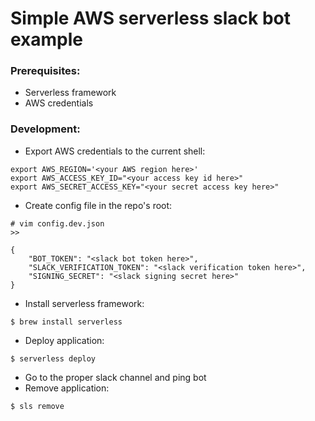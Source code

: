 # Simple AWS serverless slack bot example

### Prerequisites:

* Serverless framework
* AWS credentials

### Development:

* Export AWS credentials to the current shell:

```shell
export AWS_REGION='<your AWS region here>'
export AWS_ACCESS_KEY_ID="<your access key id here>"
export AWS_SECRET_ACCESS_KEY="<your secret access key here>"

```

* Create config file in the repo's root:

```
# vim config.dev.json
>>

{
    "BOT_TOKEN": "<slack bot token here>",
    "SLACK_VERIFICATION_TOKEN": "<slack verification token here>",
    "SIGNING_SECRET": "<slack signing secret here>"
}
```

* Install serverless framework:

```shell
$ brew install serverless
```

* Deploy application:

```shell
$ serverless deploy
```

* Go to the proper slack channel and ping bot
* Remove application:

```shell
$ sls remove
```
